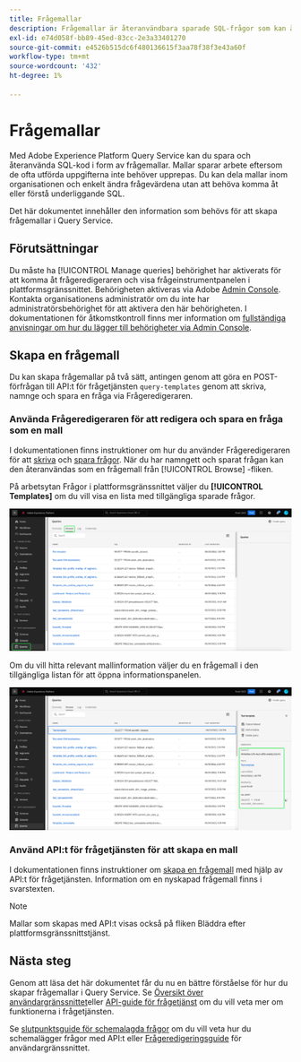 ```yaml
---
title: Frågemallar
description: Frågemallar är återanvändbara sparade SQL-frågor som kan återanvändas av andra användare för att spara tid och arbete. De kan skapas med Frågeredigeraren eller API:t för frågetjänsten och är tillgängliga för användning på alla Experience Platform-datauppsättningar.
exl-id: e74d058f-bb89-45ed-83cc-2e3a33401270
source-git-commit: e4526b515dc6f480136615f3aa78f38f3e43a60f
workflow-type: tm+mt
source-wordcount: '432'
ht-degree: 1%

---
```


# Frågemallar

Med Adobe Experience Platform Query Service kan du spara och återanvända SQL-kod i form av frågemallar. Mallar sparar arbete eftersom de ofta utförda uppgifterna inte behöver upprepas. Du kan dela mallar inom organisationen och enkelt ändra frågevärdena utan att behöva komma åt eller förstå underliggande SQL.

Det här dokumentet innehåller den information som behövs för att skapa frågemallar i Query Service.

## Förutsättningar

Du måste ha [!UICONTROL Manage queries] behörighet har aktiverats för att komma åt frågeredigeraren och visa frågeinstrumentpanelen i plattformsgränssnittet. Behörigheten aktiveras via Adobe [Admin Console](https://adminconsole.adobe.com/). Kontakta organisationens administratör om du inte har administratörsbehörighet för att aktivera den här behörigheten. I dokumentationen för åtkomstkontroll finns mer information om [fullständiga anvisningar om hur du lägger till behörigheter via Admin Console](../../access-control/home.md).

## Skapa en frågemall

Du kan skapa frågemallar på två sätt, antingen genom att göra en POST-förfrågan till API:t för frågetjänsten `query-templates` genom att skriva, namnge och spara en fråga via Frågeredigeraren.

### Använda Frågeredigeraren för att redigera och spara en fråga som en mall

I dokumentationen finns instruktioner om hur du använder Frågeredigeraren för att [skriva](./user-guide.md#query-authoring) och [spara frågor](./user-guide.md#saving-queries). När du har namngett och sparat frågan kan den återanvändas som en frågemall från [!UICONTROL Browse] -fliken.

På arbetsytan Frågor i plattformsgränssnittet väljer du **[!UICONTROL Templates]** om du vill visa en lista med tillgängliga sparade frågor.

<!-- This may need updating idf the Schedule are added to a separate Tab -->

![Frågearbetsytan med fliken Mallar markerad.](../images/ui/query-templates/query-templates.png)

Om du vill hitta relevant mallinformation väljer du en frågemall i den tillgängliga listan för att öppna informationspanelen.

![Panelen Detaljer på arbetsytan Frågor med fråge-ID markerat.](../images/ui/query-templates/details-panel.png)

### Använd API:t för frågetjänsten för att skapa en mall

I dokumentationen finns instruktioner om [skapa en frågemall](../api/query-templates.md#create-a-query-template) med hjälp av API:t för frågetjänsten. Information om en nyskapad frågemall finns i svarstexten.

>[!NOTE]
>
>Mallar som skapas med API:t visas också på fliken Bläddra efter plattformsgränssnittstjänst.

## Nästa steg

Genom att läsa det här dokumentet får du nu en bättre förståelse för hur du skapar frågemallar i Query Service. Se [Översikt över användargränssnittet](./overview.md)eller [API-guide för frågetjänst](../api/getting-started.md) om du vill veta mer om funktionerna i frågetjänsten.

Se [slutpunktsguide för schemalagda frågor](../api/scheduled-queries.md) om du vill veta hur du schemalägger frågor med API:t eller [Frågeredigeringsguide](./user-guide.md#scheduled-queries) för användargränssnittet.
